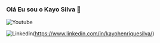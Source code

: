 ### Olá Eu sou o Kayo Silva 👋

![Youtube](https://img.shields.io/badge/YouTube-FF0000?style=for-the-badge&logo=youtube&logoColor=white)

![Linkedin](https://img.shields.io/badge/LinkedIn-0077B5?style=for-the-badge&logo=linkedin&logoColor=white)(https://www.linkedin.com/in/kayohenriquesilva/)
